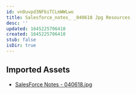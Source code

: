 ```yaml
---
id: vnOuvpd3NFbiTCLmWWLwo
title: Salesforce_notes_ _040618 Jpg Resources
desc: ''
updated: 1645225706410
created: 1645225706410
stub: false
isDir: true
---
```

## Imported Assets
- [SalesForce Notes - 040618.jpg](/assets/salesforce-notes---040618-eP56UkWqxxit.jpg)
